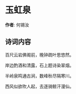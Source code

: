 # 玉虹泉

**作者**: 何锡汝

## 诗词内容

百尺云岩佛阁前，晚钟疏叶思悠然。

岸边酌酒和清露，石上题诗染翠烟。

半岭泉鸣通古涧，数峰秋尽隔寒川。

西风似欲吹人起，去逐骑鲸汗漫仙。

